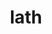 ---
category: 4-letters
denotation: null
name: lath
reference_link: https://www.etymonline.com/word/lath
root_language: null
root_name: null
title: lath
type: free
word_sums:
- respelling: lath
  sum: 'Lath + '
---